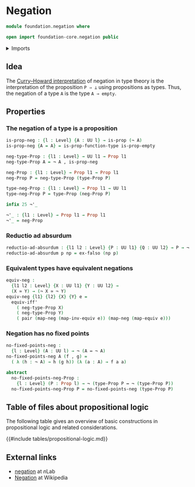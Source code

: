# Negation

```agda
module foundation.negation where

open import foundation-core.negation public
```

<details><summary>Imports</summary>

```agda
open import foundation.dependent-pair-types
open import foundation.logical-equivalences
open import foundation.universe-levels

open import foundation-core.empty-types
open import foundation-core.equivalences
open import foundation-core.propositions
```

</details>

## Idea

The
[Curry–Howard interpretation](https://en.wikipedia.org/wiki/Curry–Howard_correspondence)
of negation in type theory is the interpretation of the proposition `P ⇒ ⊥`
using propositions as types. Thus, the negation of a type `A` is the type
`A → empty`.

## Properties

### The negation of a type is a proposition

```agda
is-prop-neg : {l : Level} {A : UU l} → is-prop (¬ A)
is-prop-neg {A = A} = is-prop-function-type is-prop-empty

neg-type-Prop : {l1 : Level} → UU l1 → Prop l1
neg-type-Prop A = ¬ A , is-prop-neg

neg-Prop : {l1 : Level} → Prop l1 → Prop l1
neg-Prop P = neg-type-Prop (type-Prop P)

type-neg-Prop : {l1 : Level} → Prop l1 → UU l1
type-neg-Prop P = type-Prop (neg-Prop P)

infix 25 ¬'_

¬'_ : {l1 : Level} → Prop l1 → Prop l1
¬'_ = neg-Prop
```

### Reductio ad absurdum

```agda
reductio-ad-absurdum : {l1 l2 : Level} {P : UU l1} {Q : UU l2} → P → ¬ P → Q
reductio-ad-absurdum p np = ex-falso (np p)
```

### Equivalent types have equivalent negations

```agda
equiv-neg :
  {l1 l2 : Level} {X : UU l1} {Y : UU l2} →
  (X ≃ Y) → (¬ X ≃ ¬ Y)
equiv-neg {l1} {l2} {X} {Y} e =
  equiv-iff'
    ( neg-type-Prop X)
    ( neg-type-Prop Y)
    ( pair (map-neg (map-inv-equiv e)) (map-neg (map-equiv e)))
```

### Negation has no fixed points

```agda
no-fixed-points-neg :
  {l : Level} (A : UU l) → ¬ (A ↔ ¬ A)
no-fixed-points-neg A (f , g) =
  ( λ (h : ¬ A) → h (g h)) (λ (a : A) → f a a)

abstract
  no-fixed-points-neg-Prop :
    {l : Level} (P : Prop l) → ¬ (type-Prop P ↔ ¬ (type-Prop P))
  no-fixed-points-neg-Prop P = no-fixed-points-neg (type-Prop P)
```

## Table of files about propositional logic

The following table gives an overview of basic constructions in propositional
logic and related considerations.

{{#include tables/propositional-logic.md}}

## External links

- [negation](https://ncatlab.org/nlab/show/negation) at $n$Lab
- [Negation](https://en.wikipedia.org/wiki/Negation) at Wikipedia
